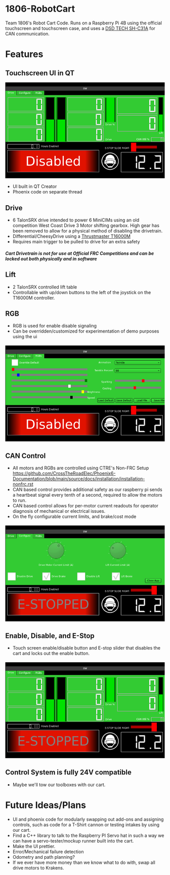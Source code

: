 # 1806-RobotCart
Team 1806's Robot Cart Code. Runs on a Raspberry Pi 4B using the official touchscreen and touchscreen case, and uses a [DSD TECH SH-C31A](https://www.amazon.com/DSD-TECH-SH-C31A-Adapter-Support/dp/B0CDGD1FSH) for CAN communication.

# Features

## Touchscreen UI in QT
![Image of UI](Screenshots/20250102_23h36m52s_grim.png)
* UI built in QT Creator
* Phoenix code on separate thread

## Drive
* 6 TalonSRX drive intended to power 6 MiniCIMs using an old competition West Coast Drive 3 Motor shifting gearbox. High gear has been removed to allow for a physical method of disabling the drivetrain.
* Differential/CheesyDrive using a [Thrustmaster T16000M](https://www.thrustmaster.com/en-us/products/t-16000m-fcs/)
* Requires main trigger to be pulled to drive for an extra safety

#### *Cart Drivetrain is not for use at Official FRC Competitions and can be locked out both physically and in software*

## Lift
* 2 TalonSRX controlled lift table
* Controllable with up/down buttons to the left of the joystick on the T16000M controller.

## RGB
* RGB is used for enable disable signaling
* Can be overridden/customized for experimentation of demo purposes using the ui
#### ![Image of RGB Interface](Screenshots/20250102_23h37m19s_grim.png)

## CAN Control
* All motors and RGBs are controlled using CTRE's Non-FRC Setup https://github.com/CrossTheRoadElec/Phoenix6-Documentation/blob/main/source/docs/installation/installation-nonfrc.rst
* CAN based control provides additional safety as our raspberry pi sends a heartbeat signal every tenth of a second, required to allow the motors to run.
* CAN based control allows for per-motor current readouts for operator diagnosis of mechanical or electrical issues.
* On the fly configurable current limits, and brake/cost mode
#### ![Image of Motor Configuration Page](Screenshots/20250102_23h38m19s_grim.png)
## Enable, Disable, and E-Stop
* Touch screen enable/disable button and E-stop slider that disables the cart and locks out the enable button.
#### ![Image of E-Stop Mode](Screenshots/20250102_23h38m16s_grim.png)

## Control System is fully 24V compatible
* Maybe we'll tow our toolboxes with our cart.

# Future Ideas/Plans
* UI and phoenix code for modularly swapping out add-ons and assigning controls, such as code for a T-Shirt cannon or testing intakes by using our cart.
* Find a C++ library to talk to the Raspberry PI Servo hat in such a way we can have a servo-tester/mockup runner built into the cart.
* Make the UI prettier.
* Error/Mechanical failure detection
* Odometry and path planning?
* If we ever have more money than we know what to do with, swap all drive motors to Krakens.

